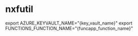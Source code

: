 # nxfutil

export AZURE_KEYVAULT_NAME="{key_vault_name}"
export FUNCTIONS_FUNCTION_NAME="{funcapp_function_name}"